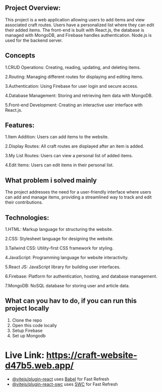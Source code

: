 
## Project Overview:
This project is a web application allowing users to add items and view associated craft routes. Users have a personalized list where they can edit their added items. The front-end is built with React.js, the database is managed with MongoDB, and Firebase handles authentication. Node.js is used for the backend server.

## Concepts
1.CRUD Operations: Creating, reading, updating, and deleting items.

2.Routing: Managing different routes for displaying and editing items.

3.Authentication: Using Firebase for user login and secure access.

4.Database Management: Storing and retrieving item data with MongoDB.

5.Front-end Development: Creating an interactive user interface with React.js.

## Features:
1.Item Addition: Users can add items to the website.

2.Display Routes: All craft routes are displayed after an item is added.

3.My List Routes: Users can view a personal list of added items.

4.Edit Items: Users can edit items in their personal list.

## What problem i solved mainly
The project addresses the need for a user-friendly interface where users can add and manage items, providing a streamlined way to track and edit their contributions.

## Technologies:
1.HTML: Markup language for structuring the website.

2.CSS: Stylesheet language for designing the website.

3.Tailwind CSS: Utility-first CSS framework for styling.

4.JavaScript: Programming language for website interactivity.

5.React JS: JavaScript library for building user interfaces.

6.Firebase: Platform for authentication, hosting, and database management.

7.MongoDB: NoSQL database for storing user and article data.

## What can you hav to do, if you can run this project locally
1. Clone the repo
2. Open this code locally
3. Setup Firebase
4. Set up Mongodb


# Live Link: https://craft-website-d47b5.web.app/

- [@vitejs/plugin-react](https://github.com/vitejs/vite-plugin-react/blob/main/packages/plugin-react/README.md) uses [Babel](https://babeljs.io/) for Fast Refresh
- [@vitejs/plugin-react-swc](https://github.com/vitejs/vite-plugin-react-swc) uses [SWC](https://swc.rs/) for Fast Refresh
